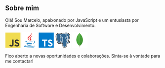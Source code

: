 ##  Sobre mim

Olá! Sou Marcelo, apaixonado por JavaScript e um entusiasta por Engenharia de Software e Desenvolvimento.

<img src="https://raw.githubusercontent.com/devicons/devicon/master/icons/javascript/javascript-original.svg" alt="JavaScript" width="50" height="50"/>  <img src="https://raw.githubusercontent.com/devicons/devicon/master/icons/java/java-original.svg" alt="Java" width="50" height="50"/>  <img src="https://raw.githubusercontent.com/devicons/devicon/master/icons/typescript/typescript-original.svg" alt="TypeScript" width="50" height="50"/>  <img src="https://raw.githubusercontent.com/devicons/devicon/master/icons/postgresql/postgresql-original.svg" alt="Postgresql" width="50" height="50"/>  <img src="https://raw.githubusercontent.com/devicons/devicon/master/icons/mongodb/mongodb-original.svg" alt="MongoDB" width="50" height="50"/>

Fico aberto a novas oportunidades e colaborações. Sinta-se à vontade para me contactar!

